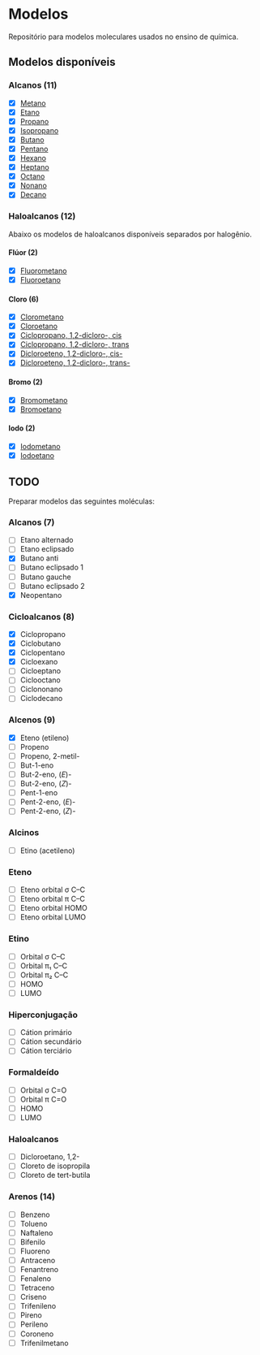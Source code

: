 # Modelos

Repositório para modelos moleculares usados no ensino de química.

## Modelos disponíveis

### Alcanos (11)

- [x] [Metano](https://grsousajunior.github.io/metano)
- [x] [Etano](https://grsousajunior.github.io/etano)
- [x] [Propano](https://grsousajunior.github.io/propano)
- [x] [Isopropano](https://grsousajunior.github.io/isopropano)
- [x] [Butano](https://grsousajunior.github.io/butano)
- [x] [Pentano](https://grsousajunior.github.io/pentano)
- [x] [Hexano](https://grsousajunior.github.io/hexano)
- [x] [Heptano](https://grsousajunior.github.io/heptano)
- [x] [Octano](https://grsousajunior.github.io/octano)
- [x] [Nonano](https://grsousajunior.github.io/nonano)
- [x] [Decano](https://grsousajunior.github.io/decano)

### Haloalcanos (12)

Abaixo os modelos de haloalcanos disponíveis separados por halogênio.

#### Flúor (2)

- [x] [Fluorometano](https://grsousajunior.github.io/fluorometano)
- [x] [Fluoroetano](https://grsousajunior.github.io/fluoroetano)

#### Cloro (6)

- [x] [Clorometano](https://grsousajunior.github.io/clorometano)
- [x] [Cloroetano](https://grsousajunior.github.io/cloroetano)
- [x] [Ciclopropano, 1,2-dicloro-, cis](https://grsousajunior.github.io/cis-1-2-diclorociclopropano)
- [x] [Ciclopropano, 1,2-dicloro-, trans](https://grsousajunior.github.io/trans-1-2-diclorociclopropano)
- [x] [Dicloroeteno, 1,2-dicloro-, cis-](http://grsousajunior.github.io/cis-1-2-dicloroeteno)
- [x] [Dicloroeteno, 1,2-dicloro-, trans-](http://grsousajunior.github.io/trans-1-2-dicloroeteno)

#### Bromo (2)

- [x] [Bromometano](https://grsousajunior.github.io/bromometano)
- [x] [Bromoetano](https://grsousajunior.github.io/bromoetano)

#### Iodo (2)

- [x] [Iodometano](https://grsousajunior.github.io/iodometano)
- [x] [Iodoetano](https://grsousajunior.github.io/iodoetano)

## TODO

Preparar modelos das seguintes moléculas:

### Alcanos (7)

- [ ] Etano alternado
- [ ] Etano eclipsado
- [x] Butano anti
- [ ] Butano eclipsado 1
- [ ] Butano gauche
- [ ] Butano eclipsado 2
- [x] Neopentano

### Cicloalcanos (8)

- [x] Ciclopropano
- [x] Ciclobutano
- [x] Ciclopentano
- [x] Cicloexano
- [ ] Cicloeptano
- [ ] Ciclooctano
- [ ] Ciclononano
- [ ] Ciclodecano

### Alcenos (9)

- [x] Eteno (etileno)
- [ ] Propeno
- [ ] Propeno, 2-metil-
- [ ] But-1-eno
- [ ] But-2-eno, (*E*)-
- [ ] But-2-eno, (*Z*)-
- [ ] Pent-1-eno
- [ ] Pent-2-eno, (*E*)-
- [ ] Pent-2-eno, (*Z*)-

### Alcinos

- [ ] Etino (acetileno)

### Eteno

- [ ] Eteno orbital σ C–C
- [ ] Eteno orbital π C–C
- [ ] Eteno orbital HOMO
- [ ] Eteno orbital LUMO

### Etino

- [ ] Orbital σ C–C
- [ ] Orbital π₁ C–C
- [ ] Orbital π₂ C–C
- [ ] HOMO
- [ ] LUMO

### Hiperconjugação

- [ ] Cátion primário
- [ ] Cátion secundário
- [ ] Cátion terciário

### Formaldeído

- [ ] Orbital σ C=O
- [ ] Orbital π C=O
- [ ] HOMO
- [ ] LUMO

### Haloalcanos

- [ ] Dicloroetano, 1,2-
- [ ] Cloreto de isopropila
- [ ] Cloreto de tert-butila

### Arenos (14)

- [ ] Benzeno
- [ ] Tolueno
- [ ] Naftaleno
- [ ] Bifenilo
- [ ] Fluoreno
- [ ] Antraceno
- [ ] Fenantreno
- [ ] Fenaleno
- [ ] Tetraceno
- [ ] Criseno
- [ ] Trifenileno
- [ ] Pireno
- [ ] Perileno
- [ ] Coroneno
- [ ] Trifenilmetano
